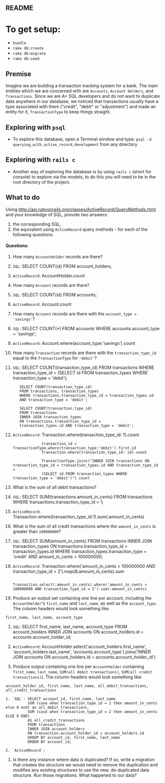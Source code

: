 ## README

# To get setup:

* `bundle`
* `rake db:create`
* `rake db:migrate`
* `rake db:seed`

## Premise

Imagine we are building a transaction tracking system for a bank. The main entities which we are concerned with are `Accounts`, `Account Holders`, and `Transactions`. Since we are A+ SQL developers and do not want to duplicate data anywhere in our database, we noticed that transactions usually have a type associated with them ("credit", "debit" or "adjustment") and made an entity for it, `TransactionType` to keep things straight.

## Exploring with `psql`

* To explore this database, open a Terminal window and type: `psql -d querying_with_active_record_development` from any directory

## Exploring with `rails c`

* Another way of exploring the database is by using `rails c` (short for console) to explore via the models, to do this you will need to be in the root directory of the project.

## What to do

Using http://api.rubyonrails.org/classes/ActiveRecord/QueryMethods.html and your knowledge of SQL, provide two answers:
  1. the corresponding SQL,
  1. the equivalent using `ActiveRecord` query methods - for each of the following questions:

#### Questions:

1. How many `AccountHolder` records are there?

  1. `SQL`: SELECT COUNT(id)
            FROM account_holders;

  2. `ActiveRecord`:  AccountHolder.count

1. How many `Account` records are there?

  1. `SQL`: SELECT COUNT(id)
            FROM accounts;

  2. `ActiveRecord`:  Account.count

1. How many `Account` records are there with the `account_type = 'savings'`?

  1. `SQL`: SELECT COUNT(*)
            FROM accounts
            WHERE accounts.account_type = 'savings';

  2. `ActiveRecord`:  Account.where(account_type:'savings').count

1. How many `Transaction` records are there with the `transaction_type_id` equal to the `TransactionType` for `'debit'`?

  1. `SQL`: SELECT COUNT(transaction_type_id)
            FROM transactions
            WHERE transaction_type_id = (SELECT id FROM transaction_types WHERE transaction_type = 'debit');

            SELECT COUNT(transaction_type_id)
            FROM transactions, transaction_types
            WHERE transactions.transaction_type_id = transaction_types.id
            AND transaction_type = 'debit';

            SELECT COUNT(transaction_type_id)
            FROM transactions
            INNER JOIN transaction_types
            ON transactions.transaction_type_id =
            transaction_types.id AND transaction_type = 'debit';



  2. `ActiveRecord`:  Transaction.where(transaction_type_id: 1).count

                      transaction_id = TransactionType.where(transaction_type:'debit').first.id
                      Transaction.where(transaction_type_id: id).count

                      TransactionType.joins("INNER JOIN transactions ON transaction_type_id = transaction_types.id AND transaction_type_id =
                      (SELECT id FROM transaction_types WHERE transaction_type = 'debit')").count

1. What is the sum of all debit transactions?

  1. `SQL`:   SELECT SUM(transactions.amount_in_cents)
              FROM transactions
              WHERE transactions.transaction_type_id = 1;

  2. `ActiveRecord`:  Transaction.where(transaction_type_id:1).sum(:amount_in_cents)

1. What is the sum of all credit transactions where the `amount_in_cents` is greater than `100000000`?

  1. `SQL`:   SELECT SUM(amount_in_cents)
              FROM transactions
              INNER JOIN transaction_types
              ON transactions.transaction_type_id = transaction_types.id
              WHERE transaction_types.transaction_type = 'credit' AND amount_in_cents > 100000000;

  2. `ActiveRecord`:  Transaction.where('amount_in_cents > 100000000 AND transaction_type_id = 2').map(&:amount_in_cents).sum

                      Transaction.select(:amount_in_cents).where('amount_in_cents > 100000000 AND transaction_type_id = 2').sum(:amount_in_cents)



1. Produce an output set containing one line per account, including the `AccountHolder`'s `first_name` and `last_name`, as well as the `account_type`. The column headers would look something like:

  `first_name, last_name, account_type`

  1. `SQL`:   SELECT first_name, last_name, account_type
              FROM account_holders
              INNER JOIN accounts ON account_holders.id = accounts.account_holder_id;

  2. `ActiveRecord`:   AccountHolder.select('account_holders.first_name', 'account_holders.last_name', 'accounts.account_type').joins('INNER JOIN accounts ON account_holders.id = accounts.account_holder_id')

1. Produce output containing one line per `AccountHolder` containing `first_name`, `last_name`, `SUM(all debit transactions)`, `SUM(all credit transactions)`). The column headers would look something like:

  `account_holder_id, first_name, last_name, all_debit_transactions, all_credit_transactions`

    1. `SQL`: SELECT account_id, first_name, last_name
              SUM (case when transaction_type_id = 1 then amount_in_cents else 0 end) as all_debit_transactions,
              SUM (case when transaction_type_id = 2 then amount_in_cents ELSE 0 END)
              AS all_credit_transactions
              FROM transactions
              INNER JOIN account_holders
              ON transaction.account_holder_id = account_holders.id
              GROUP BY account_id, first_name, last_name
              ORDER BY account_id;

    2. `ActiveRecord`:

1. Is there any instance where data is duplicated? If so, write a migration that creates the structure we would need to remove the duplication and modifies any existing structures to use the new, de-duplicated data structure. Run those migrations. What happened to our data?
